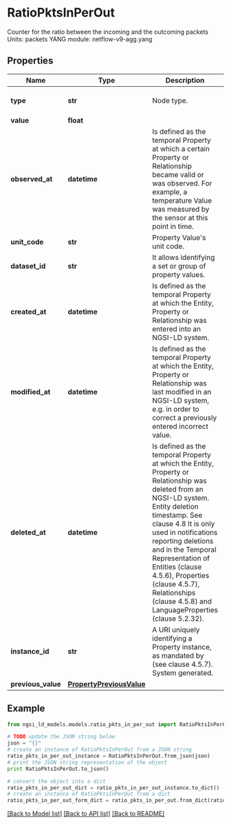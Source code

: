 # RatioPktsInPerOut

Counter for the ratio between the incoming and the outcoming packets  Units: packets  YANG module: netflow-v9-agg.yang 

## Properties

Name | Type | Description | Notes
------------ | ------------- | ------------- | -------------
**type** | **str** | Node type.  | [optional] [default to 'Property']
**value** | **float** |  | 
**observed_at** | **datetime** | Is defined as the temporal Property at which a certain Property or Relationship became valid or was observed. For example, a temperature Value was measured by the sensor at this point in time.  | [optional] 
**unit_code** | **str** | Property Value&#39;s unit code.  | [optional] 
**dataset_id** | **str** | It allows identifying a set or group of property values.  | [optional] 
**created_at** | **datetime** | Is defined as the temporal Property at which the Entity, Property or Relationship was entered into an NGSI-LD system.  | [optional] [readonly] 
**modified_at** | **datetime** | Is defined as the temporal Property at which the Entity, Property or Relationship was last modified in an NGSI-LD system, e.g. in order to correct a previously entered incorrect value.  | [optional] [readonly] 
**deleted_at** | **datetime** | Is defined as the temporal Property at which the Entity, Property or Relationship was deleted from an NGSI-LD system.  Entity deletion timestamp. See clause 4.8 It is only used in notifications reporting deletions and in the Temporal Representation of Entities (clause 4.5.6), Properties (clause 4.5.7), Relationships (clause 4.5.8) and LanguageProperties (clause 5.2.32).  | [optional] [readonly] 
**instance_id** | **str** | A URI uniquely identifying a Property instance, as mandated by (see clause 4.5.7). System generated.  | [optional] [readonly] 
**previous_value** | [**PropertyPreviousValue**](PropertyPreviousValue.md) |  | [optional] 

## Example

```python
from ngsi_ld_models.models.ratio_pkts_in_per_out import RatioPktsInPerOut

# TODO update the JSON string below
json = "{}"
# create an instance of RatioPktsInPerOut from a JSON string
ratio_pkts_in_per_out_instance = RatioPktsInPerOut.from_json(json)
# print the JSON string representation of the object
print RatioPktsInPerOut.to_json()

# convert the object into a dict
ratio_pkts_in_per_out_dict = ratio_pkts_in_per_out_instance.to_dict()
# create an instance of RatioPktsInPerOut from a dict
ratio_pkts_in_per_out_form_dict = ratio_pkts_in_per_out.from_dict(ratio_pkts_in_per_out_dict)
```
[[Back to Model list]](../README.md#documentation-for-models) [[Back to API list]](../README.md#documentation-for-api-endpoints) [[Back to README]](../README.md)


